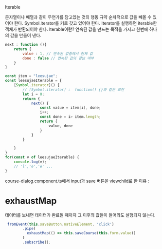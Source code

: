 Iterable


문자열이나 배열과 같이 무언가를 담고있는 것의 행동 규약
순차적으로 값을 빼올 수 있어야 한다.
Symbol.iterator를 키로 갖고 있어야 한다.
Iterator를 실행하면 iterable한 객체가 반환되어야 한다.
Iterable이란?
연속된 값을 만드는 목적을 가지고 한번에 하나의 값을 만들어 낸다.

```js
next : function (){
    return {
        value : 1, // 연속된 값중에서 현재 값
        done : false // 연속된 값의 끝남 여부
    }
}
```

```js
const item = "leesujae";
const leesujaeIterable = {
    [Symbol.iterator]() { 
        // [Symbol.iterator] :  function() {}과 같은 표현
        let i = 0;
        return {
            next() {
                const value = item[i], done;
                i++;
                const done = i> item.length;
                return {
                    value, done
                }
            }
        }

    }
}
for(const v of leesujaeIterable) {
    console.log(v);
    // 'l','e','e' ... 
}
```

course-dialog.component.ts에서 input과 save 버튼을 viewchild로 한 이유 : 

# exhaustMap

데이터를 보내면 데이터가 완료될 때까지 그 이후의 값들이 들어와도 실행되지 않는다.


```js
 fromEvent(this.saveButton.nativeElement, 'click')
        .pipe(
          exhaustMap(() => this.saveCourse(this.form.value))
        )
        .subscribe();
```
